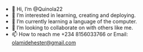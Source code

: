 - 👋 Hi, I’m @Quinola22
- 👀 I’m interested in learning, creating and deploying.
- 🌱 I’m currently learning a language of the computer.
- 💞️ I’m looking to collaborate on with others like me.
- 📫 How to reach me +234 8156033766 or Email: olamidehester@gmail.com

<!---
Quinola22/Quinola22 is a ✨ special ✨ repository because its `README.md` (this file) appears on your GitHub profile.
You can click the Preview link to take a look at your changes.
--->
